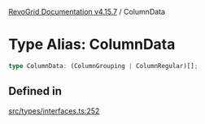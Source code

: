 [RevoGrid Documentation v4.15.7](README.md) / ColumnData

# Type Alias: ColumnData

```ts
type ColumnData: (ColumnGrouping | ColumnRegular)[];
```

## Defined in

[src/types/interfaces.ts:252](https://github.com/revolist/revogrid/blob/4b66617ba213e84ecc08d523780ce49415de163a/src/types/interfaces.ts#L252)
